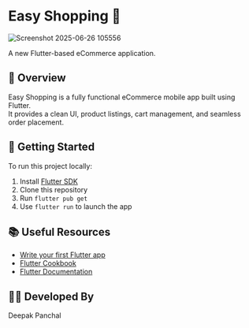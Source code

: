 # Easy Shopping 🛒

![Screenshot 2025-06-26 105556](https://github.com/user-attachments/assets/f7cd44e5-0956-49ac-bca9-c5373a18823c)



A new Flutter-based eCommerce application.

## 📱 Overview

Easy Shopping is a fully functional eCommerce mobile app built using Flutter.  
It provides a clean UI, product listings, cart management, and seamless order placement.

## 🚀 Getting Started

To run this project locally:

1. Install [Flutter SDK](https://flutter.dev/docs/get-started/install)
2. Clone this repository
3. Run `flutter pub get`
4. Use `flutter run` to launch the app

## 📚 Useful Resources

- [Write your first Flutter app](https://docs.flutter.dev/get-started/codelab)
- [Flutter Cookbook](https://docs.flutter.dev/cookbook)
- [Flutter Documentation](https://docs.flutter.dev/)

## 👨‍💻 Developed By

Deepak Panchal
